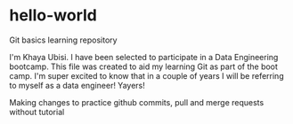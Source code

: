 # hello-world
Git basics learning repository

I'm Khaya Ubisi. I have been selected to participate in a Data Engineering bootcamp. This file was created to aid my learning Git as part of the boot camp. I'm super excited to know that in a couple of years I will be referring to myself as a data engineer! Yayers!

Making changes to practice github commits, pull and merge requests without tutorial
